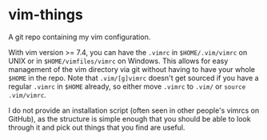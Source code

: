 # vim-things
A git repo containing my vim configuration.

With vim version >= 7.4, you can have the `.vimrc` in `$HOME/.vim/vimrc` on UNIX or in `$HOME/vimfiles/vimrc` on Windows. This allows for easy management of the vim directory via git without having to have your whole `$HOME` in the repo. Note that `.vim/[g]vimrc` doesn't get sourced if you have a regular `.vimrc` in `$HOME` already, so either move `.vimrc` to `.vim/` or `source .vim/vimrc`.

I do not provide an installation script (often seen in other people's vimrcs on GitHub), as the structure is simple enough that you should be able to look through it and pick out things that you find are useful.
